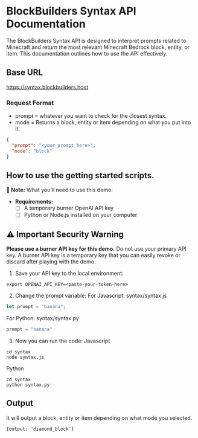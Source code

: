 # BlockBuilders Syntax API Documentation

The BlockBuilders Syntax API is designed to interpret prompts related to Minecraft and return the most relevant Minecraft Bedrock block, entity, or item. 
This documentation outlines how to use the API effectively.

## Base URL
https://syntax.blockbuilders.host

### Request Format

- prompt = whatever you want to check for the closest syntax. 
- mode = Returns a block, entity or item depending on what you put into it.

```json
{
  "prompt": "<your_prompt_here>",
  "mode": "block" 
}
```

## How to use the getting started scripts. 

**📝 Note:** What you'll need to use this demo:
- **Requirements:**
  - [ ] A temporary burner OpenAI API key
  - [ ] Python or Node.js installed on your computer
## ⚠️ Important Security Warning
**Please use a burner API key for this demo.** Do not use your primary API key. A burner API key is a temporary key that you can easily revoke or discard after playing with the demo.

1. Save your API key to the local environment:
```shell
export OPENAI_API_KEY=<paste-your-token-here>
```
2. Change the prompt variable:
For Javascript: syntax/syntax.js
```javascript
let prompt = "banana";
```
For Python: syntax/syntax.py
```python
prompt = "banana"
```
3. Now you can run the code:
Javascript
```shell
cd syntax
node syntax.js
```
Python
```shell
cd syntax
python syntax.py
```

## Output
It will output a block, entity or item depending on what mode you selected.

```
{output: 'diamond_block'}
```





